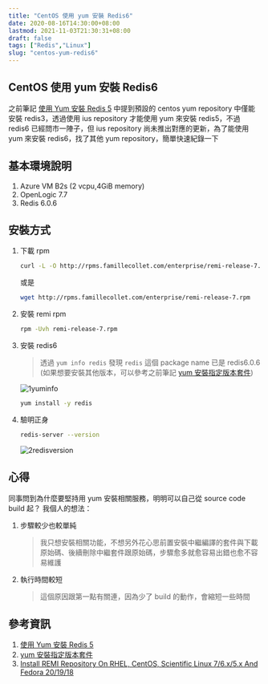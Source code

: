 ```yaml
---
title: "CentOS 使用 yum 安裝 Redis6"
date: 2020-08-16T14:30:00+08:00
lastmod: 2021-11-03T21:30:31+08:00
draft: false
tags: ["Redis","Linux"]
slug: "centos-yum-redis6"
---
```

## CentOS 使用 yum 安裝 Redis6

之前筆記 [使用 Yum 安裝 Redis 5](/yum-install-redis5/) 中提到預設的 centos yum repository 中僅能安裝 redis3，透過使用 ius repository 才能使用 yum 來安裝 redis5，不過 redis6 已經問市一陣子，但 ius repository 尚未推出對應的更新，為了能使用 yum 來安裝 redis6，找了其他 yum repository，簡單快速紀錄一下

## 基本環境說明

1. Azure VM B2s (2 vcpu,4GiB memory)
2. OpenLogic 7.7
3. Redis 6.0.6

## 安裝方式

1. 下載 rpm

    ```bash
    curl -L -O http://rpms.famillecollet.com/enterprise/remi-release-7.rpm
    ```

    或是

    ```bash
    wget http://rpms.famillecollet.com/enterprise/remi-release-7.rpm
    ```

2. 安裝 remi rpm

    ```bash
    rpm -Uvh remi-release-7.rpm
    ```

3. 安裝 redis6

    > 透過 `yum info redis` 發現 `redis` 這個 package name 已是 redis6.0.6 (如果想要安裝其他版本，可以參考之前筆記 [yum 安裝指定版本套件](/yum-specific-version))

    ![1yuminfo](https://user-images.githubusercontent.com/3851540/90330536-03582c80-dfe0-11ea-84a4-cc75c7899fea.png)

    ```bash
    yum install -y redis
    ```

4. 驗明正身

    ```bash
    redis-server --version
    ```

    ![2redisversion](https://user-images.githubusercontent.com/3851540/90330539-05ba8680-dfe0-11ea-8e37-8316d4f30600.png)

## 心得

同事問到為什麼要堅持用 yum 安裝相關服務，明明可以自己從 source code build 起？ 我個人的想法：

1. 步驟較少也較單純

    > 我只想安裝相關功能，不想另外花心思前置安裝中繼編譯的套件與下載原始碼、後續刪除中繼套件跟原始碼，步驟愈多就愈容易出錯也愈不容易維護

2. 執行時間較短

    > 這個原因跟第一點有關連，因為少了 build 的動作，會縮短一些時間

## 參考資訊

1. [使用 Yum 安裝 Redis 5](/yum-install-redis5/)
2. [yum 安裝指定版本套件](/yum-specific-version)
3. [Install REMI Repository On RHEL, CentOS, Scientific Linux 7/6.x/5.x And Fedora 20/19/18](https://www.unixmen.com/install-remi-repository-rhel-centos-scientific-linux-76-x5-x-fedora-201918/)
